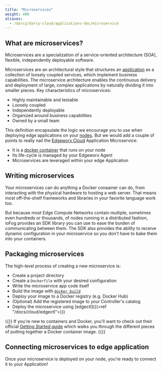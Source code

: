 ```yaml
---
title: "Microservices"
weight: 400
aliases:
  - /darcy/darcy-cloud/applications-doc/microservice
---
```


## What are microservices?

Microservices are a specialization of a service-oriented architecture (SOA), flexible, independently
deployable software.

Microservices are an architectural style that structures an [application](../more/terminology#application) as a collection of loosely
coupled services, which implement business capabilities. The microservice architecture enables the
continuous delivery and deployment of large, complex applications by naturally dividing it into
smaller pieces. Key characteristics of microservices:

- Highly maintainable and testable
- Loosely coupled
- Independently deployable
- Organized around business capabilities
- Owned by a small team

This definition encapsulate the logic we encourage you to use when deploying edge applications on
your [nodes](../cloud/adding-nodes/_index.md). But we would add a couple of points to really
nail the [Edgeworx Cloud](/docs/cloud/start-portal) Application
Microservice:

- It is a [docker container](https://www.docker.com/resources/what-container) that runs on your node
- Its life-cycle is managed by your Edgeworx Agent
- Microservices are leveraged within your edge Application

## Writing microservices

Your microservices can do anything a Docker conaainer can do, from interacting with the physical
hardware to hosting a web server. That means most off-the-shelf frameworks and libraries in your
favorite language work too.

But because most Edge Compute Networks contain multiple, sometimes even hundreds or thousands, of
nodes running in a distributed fashion, ioFog provides an SDK library you can use to ease the burden
of communicating between them. The SDK also provides the ability to receive dynamic configuration in
your microservice so you don't have to bake them into your containers.

## Packaging microservices

The high-level process of creating a new microservice is:

- Create a project directory
- Create a `Dockerfile` with your desired configuration
- Write the microservice app code itself
- Build the image
  with [`docker build`](https://docs.docker.com/engine/reference/commandline/build/)
- Deploy your image to a Docker registry (e.g. Docker Hub)
- (Optional) Add the registered image to your Controller's catalog
- Deploy the microservice using [edgectl]({{<ref "/docs/cloud/edgectl">}})

{{<info>}} If you're new to containers and Docker, you'll want to check out their
official [Getting Started guide](https://docs.docker.com/get-started/) which walks you through the
different pieces of putting together a Docker container image. {{</info>}}

## Connecting microservices to edge application

Once your microservice is deployed on your node, you're ready to connect it to your Application!

[//]: # 'Check out the [Port Broker]({{<ref "port-broker.md">}}) section for configuration steps.'
